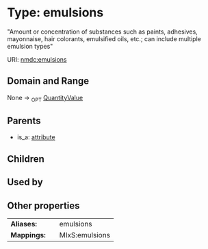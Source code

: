 
# Type: emulsions


"Amount or concentration of substances such as paints, adhesives, mayonnaise, hair colorants, emulsified oils, etc.; can include multiple emulsion types"

URI: [nmdc:emulsions](https://microbiomedata/meta/emulsions)


## Domain and Range

None ->  <sub>OPT</sub> [QuantityValue](QuantityValue.md)

## Parents

 *  is_a: [attribute](attribute.md)

## Children


## Used by


## Other properties

|  |  |  |
| --- | --- | --- |
| **Aliases:** | | emulsions |
| **Mappings:** | | MIxS:emulsions |

